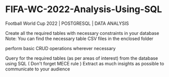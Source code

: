 # FIFA-WC-2022-Analysis-Using-SQL
Football World Cup 2022 | POSTGRESQL | DATA ANALYSIS 

Create all the required tables with necessary constraints in your database 
Note: You can find the necessary table CSV files in the enclosed folder 

perform basic CRUD operations wherever necessary 

Query for the required tables (as per areas of interest) from the database using SQL ( Don't forget MECE rule ) 
Extract as much  insights as possible to communicate to your audience 
